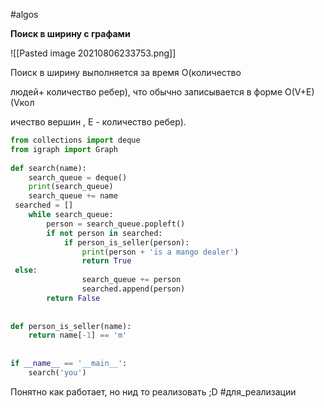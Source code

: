 #algos 

**Поиск в ширину с графами**

![[Pasted image 20210806233753.png]]

      
Поиск в ширину выполняется за время О(количество

людей+ количество ребер), что обычно записывается в форме O(V+E) (Vкол

ичество вершин , Е - количество ребер).

```python
from collections import deque  
from igraph import Graph  
  
def search(name):  
    search_queue = deque()  
    print(search_queue)  
    search_queue += name  
 searched = []  
    while search_queue:  
        person = search_queue.popleft()  
        if not person in searched:  
            if person_is_seller(person):  
                print(person + 'is a mango dealer')  
                return True  
 else:  
                search_queue += person  
                searched.append(person)  
        return False  
  
  
def person_is_seller(name):  
    return name[-1] == 'm'  
  
  
if __name__ == '__main__':  
    search('you')
```

Понятно как работает, но нид то реализовать ;D
#для_реализации